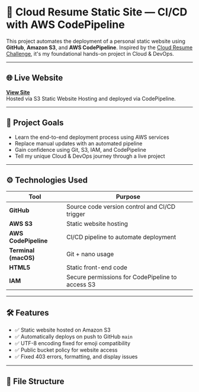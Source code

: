 # 🚀 Cloud Resume Static Site — CI/CD with AWS CodePipeline

This project automates the deployment of a personal static website using **GitHub**, **Amazon S3**, and **AWS CodePipeline**. Inspired by the [Cloud Resume Challenge](https://cloudresumechallenge.dev/), it's my foundational hands-on project in Cloud & DevOps.

---

## 🌐 Live Website

**[View Site](http://cloud-resume-static-site-selina.s3-website-us-east-1.amazonaws.com)**  
Hosted via S3 Static Website Hosting and deployed via CodePipeline.

---

## 🧠 Project Goals

- Learn the end-to-end deployment process using AWS services
- Replace manual updates with an automated pipeline
- Gain confidence using Git, S3, IAM, and CodePipeline
- Tell my unique Cloud & DevOps journey through a live project

---

## ⚙️ Technologies Used

| Tool | Purpose |
|------|---------|
| **GitHub** | Source code version control and CI/CD trigger |
| **AWS S3** | Static website hosting |
| **AWS CodePipeline** | CI/CD pipeline to automate deployment |
| **Terminal (macOS)** | Git + nano usage |
| **HTML5** | Static front-end code |
| **IAM** | Secure permissions for CodePipeline to access S3 |

---

## 🛠️ Features

- ✅ Static website hosted on Amazon S3
- ✅ Automatically deploys on push to GitHub `main`
- ✅ UTF-8 encoding fixed for emoji compatibility
- ✅ Public bucket policy for website access
- ✅ Fixed 403 errors, formatting, and display issues

---

## 📄 File Structure


